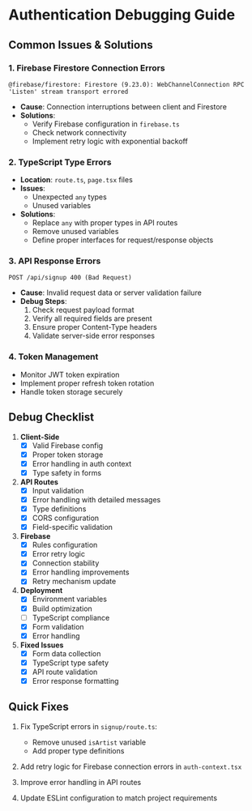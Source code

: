 
# Authentication Debugging Guide

## Common Issues & Solutions

### 1. Firebase Firestore Connection Errors
```
@firebase/firestore: Firestore (9.23.0): WebChannelConnection RPC 'Listen' stream transport errored
```
- **Cause**: Connection interruptions between client and Firestore
- **Solutions**:
  - Verify Firebase configuration in `firebase.ts`
  - Check network connectivity
  - Implement retry logic with exponential backoff

### 2. TypeScript Type Errors
- **Location**: `route.ts`, `page.tsx` files
- **Issues**:
  - Unexpected `any` types
  - Unused variables
- **Solutions**:
  - Replace `any` with proper types in API routes
  - Remove unused variables
  - Define proper interfaces for request/response objects

### 3. API Response Errors
```
POST /api/signup 400 (Bad Request)
```
- **Cause**: Invalid request data or server validation failure
- **Debug Steps**:
  1. Check request payload format
  2. Verify all required fields are present
  3. Ensure proper Content-Type headers
  4. Validate server-side error responses

### 4. Token Management
- Monitor JWT token expiration
- Implement proper refresh token rotation
- Handle token storage securely

## Debug Checklist

1. **Client-Side**
   - [x] Valid Firebase config
   - [x] Proper token storage
   - [x] Error handling in auth context
   - [x] Type safety in forms

2. **API Routes**
   - [x] Input validation
   - [x] Error handling with detailed messages
   - [x] Type definitions
   - [x] CORS configuration
   - [x] Field-specific validation

3. **Firebase**
   - [x] Rules configuration
   - [x] Error retry logic
   - [x] Connection stability
   - [x] Error handling improvements
   - [x] Retry mechanism update

4. **Deployment**
   - [x] Environment variables
   - [x] Build optimization
   - [ ] TypeScript compliance
   - [x] Form validation
   - [x] Error handling

5. **Fixed Issues**
   - [x] Form data collection
   - [x] TypeScript type safety
   - [x] API route validation
   - [x] Error response formatting

## Quick Fixes

1. Fix TypeScript errors in `signup/route.ts`:
   - Remove unused `isArtist` variable
   - Add proper type definitions

2. Add retry logic for Firebase connection errors in `auth-context.tsx`

3. Improve error handling in API routes

4. Update ESLint configuration to match project requirements

